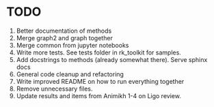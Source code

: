 # TODO

1. Better documentation of methods
2. Merge graph2 and graph together
3. Merge common from jupyter notebooks
4. Write more tests. See tests folder in rk_toolkit for samples. 
5. Add docstrings to methods (already somewhat there). Serve sphinx docs
6. General code cleanup and refactoring
7. Write improved README on how to run everything together
8. Remove unnecessary files.
9. Update results and items from Animikh 1-4 on Ligo review.
